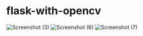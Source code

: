 # flask-with-opencv
![Screenshot (3)](https://user-images.githubusercontent.com/114731878/212879963-3bb79fcb-e4c3-413d-b7b7-311567a8e257.png)
![Screenshot (6)](https://user-images.githubusercontent.com/114731878/212879298-d4f43845-e2ba-4b25-abc8-d28e528e00da.png)
![Screenshot (7)](https://user-images.githubusercontent.com/114731878/212879562-9ab0c8d1-3a97-4d65-935b-02fa2de82f0c.png)
